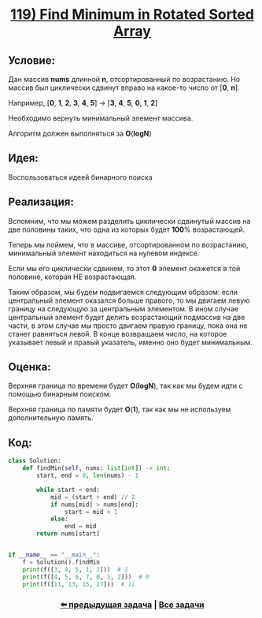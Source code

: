 <div align='center'>
<h1><a href='https://leetcode.com/problems/find-minimum-in-rotated-sorted-array/description/'><strong>119) Find Minimum in Rotated Sorted Array</strong></a></h1>
</div>

## **Условие:**

Дан массив **nums** длинной **n**, отсортированный по возрастанию. Но массив был циклически сдвинут вправо на какое-то число от [**0**, **n**].

Например, [**0**, **1**, **2**, **3**, **4**, **5**] -> [**3**, **4**, **5**, **0**, **1**, **2**]

Необходимо вернуть минимальный элемент массива.

Алгоритм должен выполняться за **O**(**logN**)

## **Идея:**

Воспользоваться идеей бинарного поиска

## **Реализация:**

Вспомним, что мы можем разделить циклически сдвинутый массив на две половины таких, что одна из которых будет **100**% возрастающей.

Теперь мы поймем, что в массиве, отсортированном по возрастанию, минимальный элемент находиться на нулевом индексе.

Если мы его циклически сдвинем, то этот **0** элемент окажется в той половине, которая НЕ возрастающая.

Таким образом, мы будем подвигаемся следующим образом: если центральный элемент оказался больше правого, то мы двигаем левую границу на следующую за центральным элементом. В ином случае центральный элемент будет делить возрастающий подмассив на две части, в этом случае мы просто двигаем правую границу, пока она не станет равняться левой. В конце возвращаем число, на которое указывает левый и правый указатель, именно оно будет минимальным.



## **Оценка:**

Верхняя граница по времени будет **O**(**logN**), так как мы будем идти с помощью бинарным поиском.

Верхняя граница по памяти будет **O**(**1**), так как мы не используем дополнительную память.

## Код:
```python
class Solution:
    def findMin(self, nums: list[int]) -> int:
        start, end = 0, len(nums) - 1

        while start < end:
            mid = (start + end) // 2
            if nums[mid] > nums[end]:
                start = mid + 1
            else:
                end = mid
        return nums[start]


if __name__ == "__main__":
    f = Solution().findMin
    print(f([3, 4, 5, 1, 2]))  # 1
    print(f([4, 5, 6, 7, 0, 1, 2]))  # 0
    print(f([11, 13, 15, 17]))  # 11

```

<div align='center'><h3><a href='https://github.com/TAskMAster339/PythonAlgorithms/tree/main/118.Find%20First%20and%20Last%20Position%20of%20Element%20in%20Sorted%20Array'>⬅️ предыдущая задача</a>&nbsp;|&nbsp;<a href='https://github.com/TAskMAster339/PythonAlgorithms/tree/main/README.md'>Все задачи</a></h3></div>